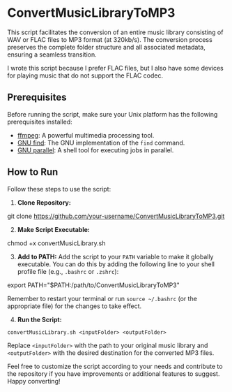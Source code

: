 # ConvertMusicLibraryToMP3

This script facilitates the conversion of an entire music library consisting of WAV or FLAC files to MP3 format (at 320kb/s). The conversion process preserves the complete folder structure and all associated metadata, ensuring a seamless transition.

I wrote this script because I prefer FLAC files, but I also have some devices for playing music that do not support the FLAC codec.

## Prerequisites

Before running the script, make sure your Unix platform has the following prerequisites installed:

- [ffmpeg](https://ffmpeg.org/): A powerful multimedia processing tool.
- [GNU find](https://www.gnu.org/software/findutils/): The GNU implementation of the `find` command.
- [GNU parallel](https://www.gnu.org/software/parallel/): A shell tool for executing jobs in parallel.

## How to Run

Follow these steps to use the script:

1. **Clone Repository:**

git clone https://github.com/your-username/ConvertMusicLibraryToMP3.git


2. **Make Script Executable:**

chmod +x convertMusicLibrary.sh


3. **Add to PATH:**
Add the script to your `PATH` variable to make it globally executable. You can do this by adding the following line to your shell profile file (e.g., `.bashrc` or `.zshrc`):

export PATH="$PATH:/path/to/ConvertMusicLibraryToMP3"

Remember to restart your terminal or run `source ~/.bashrc` (or the appropriate file) for the changes to take effect.

4. **Run the Script:**

`convertMusicLibrary.sh <inputFolder> <outputFolder>`

Replace `<inputFolder>` with the path to your original music library and `<outputFolder>` with the desired destination for the converted MP3 files.

Feel free to customize the script according to your needs and contribute to the repository if you have improvements or additional features to suggest. Happy converting!


